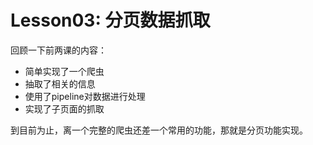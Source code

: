 # Lesson03: 分页数据抓取
回顾一下前两课的内容：

- 简单实现了一个爬虫
- 抽取了相关的信息
- 使用了pipeline对数据进行处理
- 实现了子页面的抓取

到目前为止，离一个完整的爬虫还差一个常用的功能，那就是分页功能实现。





